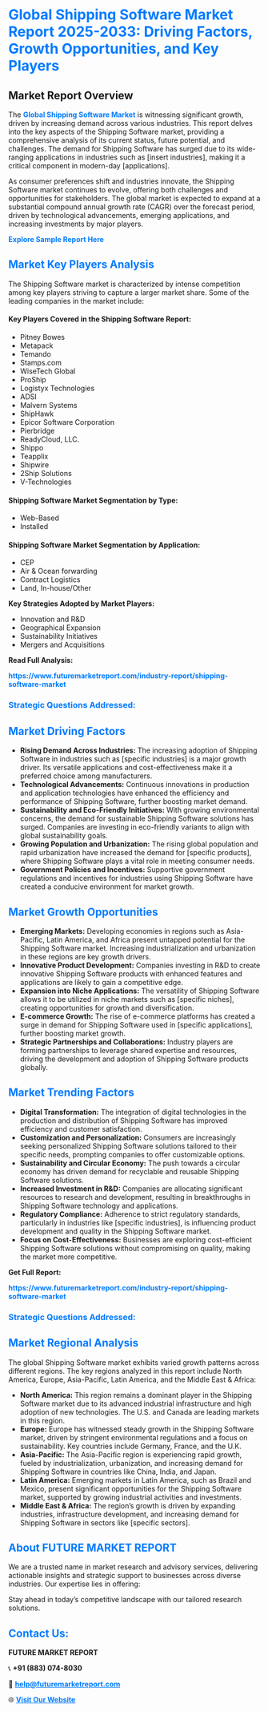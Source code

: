 <h1 style="color: #007BFF;">Global Shipping Software Market Report 2025-2033: Driving Factors, Growth Opportunities, and Key Players</h1>

<section id="overview">
<h2>Market Report Overview</h2>
<p>The <a href="https://www.futuremarketreport.com/industry-report/shipping-software-market" style="color: #007BFF; text-decoration: none;"><strong>Global Shipping Software Market</strong></a> is witnessing significant growth, driven by increasing demand across various industries. This report delves into the key aspects of the Shipping Software market, providing a comprehensive analysis of its current status, future potential, and challenges. The demand for Shipping Software has surged due to its wide-ranging applications in industries such as [insert industries], making it a critical component in modern-day [applications].</p>
<p>As consumer preferences shift and industries innovate, the Shipping Software market continues to evolve, offering both challenges and opportunities for stakeholders. The global market is expected to expand at a substantial compound annual growth rate (CAGR) over the forecast period, driven by technological advancements, emerging applications, and increasing investments by major players.</p>
</section>

<section id="overview">
<p><a href="https://www.futuremarketreport.com/request-sample/reportId=104991" style="color: #007BFF; text-decoration: none;"><strong>Explore Sample Report Here</strong></a></p>
</section>

<section id="key-players">
<h2 style="color: #007BFF;">Market Key Players Analysis</h2>
<p>The Shipping Software market is characterized by intense competition among key players striving to capture a larger market share. Some of the leading companies in the market include:</p>
<h4>Key Players Covered in the Shipping Software Report:</h4>
<ul><li>Pitney Bowes</li><li>Metapack</li><li>Temando</li><li>Stamps.com</li><li>WiseTech Global</li><li>ProShip</li><li>Logistyx Technologies</li><li>ADSI</li><li>Malvern Systems</li><li>ShipHawk</li><li>Epicor Software Corporation</li><li>Pierbridge</li><li>ReadyCloud, LLC.</li><li>Shippo</li><li>Teapplix</li><li>Shipwire</li><li>2Ship Solutions</li><li>V-Technologies</li></ul>
<h4>Shipping Software Market Segmentation by Type:</h4>
<ul><li>Web-Based</li><li>Installed</li></ul>

<h4>Shipping Software Market Segmentation by Application:</h4>
<ul><li>CEP</li><li>Air &amp; Ocean forwarding</li><li>Contract Logistics</li><li>Land, In-house/Other</li></ul>
<p><strong>Key Strategies Adopted by Market Players:</strong></p>
<ul>
<li>Innovation and R&D</li>
<li>Geographical Expansion</li>
<li>Sustainability Initiatives</li>
<li>Mergers and Acquisitions</li>
</ul>
</section>

<section>
<p><strong>Read Full Analysis: </strong></p><a href="https://www.futuremarketreport.com/industry-report/shipping-software-market" style="color: #007BFF; text-decoration: none;"><strong>https://www.futuremarketreport.com/industry-report/shipping-software-market</strong></a>
<h3 style="color: #007BFF;">Strategic Questions Addressed:</h3>
</section>

<section id="driving-factors">
<h2 style="color: #007BFF;">Market Driving Factors</h2>
<ul>
<li><strong>Rising Demand Across Industries:</strong> The increasing adoption of Shipping Software in industries such as [specific industries] is a major growth driver. Its versatile applications and cost-effectiveness make it a preferred choice among manufacturers.</li>
<li><strong>Technological Advancements:</strong> Continuous innovations in production and application technologies have enhanced the efficiency and performance of Shipping Software, further boosting market demand.</li>
<li><strong>Sustainability and Eco-Friendly Initiatives:</strong> With growing environmental concerns, the demand for sustainable Shipping Software solutions has surged. Companies are investing in eco-friendly variants to align with global sustainability goals.</li>
<li><strong>Growing Population and Urbanization:</strong> The rising global population and rapid urbanization have increased the demand for [specific products], where Shipping Software plays a vital role in meeting consumer needs.</li>
<li><strong>Government Policies and Incentives:</strong> Supportive government regulations and incentives for industries using Shipping Software have created a conducive environment for market growth.</li>
</ul>
</section>

<section id="growth-opportunities">
<h2 style="color: #007BFF;">Market Growth Opportunities</h2>
<ul>
<li><strong>Emerging Markets:</strong> Developing economies in regions such as Asia-Pacific, Latin America, and Africa present untapped potential for the Shipping Software market. Increasing industrialization and urbanization in these regions are key growth drivers.</li>
<li><strong>Innovative Product Development:</strong> Companies investing in R&D to create innovative Shipping Software products with enhanced features and applications are likely to gain a competitive edge.</li>
<li><strong>Expansion into Niche Applications:</strong> The versatility of Shipping Software allows it to be utilized in niche markets such as [specific niches], creating opportunities for growth and diversification.</li>
<li><strong>E-commerce Growth:</strong> The rise of e-commerce platforms has created a surge in demand for Shipping Software used in [specific applications], further boosting market growth.</li>
<li><strong>Strategic Partnerships and Collaborations:</strong> Industry players are forming partnerships to leverage shared expertise and resources, driving the development and adoption of Shipping Software products globally.</li>
</ul>
</section>

<section id="trending-factors">
<h2 style="color: #007BFF;">Market Trending Factors</h2>
<ul>
<li><strong>Digital Transformation:</strong> The integration of digital technologies in the production and distribution of Shipping Software has improved efficiency and customer satisfaction.</li>
<li><strong>Customization and Personalization:</strong> Consumers are increasingly seeking personalized Shipping Software solutions tailored to their specific needs, prompting companies to offer customizable options.</li>
<li><strong>Sustainability and Circular Economy:</strong> The push towards a circular economy has driven demand for recyclable and reusable Shipping Software solutions.</li>
<li><strong>Increased Investment in R&D:</strong> Companies are allocating significant resources to research and development, resulting in breakthroughs in Shipping Software technology and applications.</li>
<li><strong>Regulatory Compliance:</strong> Adherence to strict regulatory standards, particularly in industries like [specific industries], is influencing product development and quality in the Shipping Software market.</li>
<li><strong>Focus on Cost-Effectiveness:</strong> Businesses are exploring cost-efficient Shipping Software solutions without compromising on quality, making the market more competitive.</li>
</ul>
</section>

<section>
<p><strong>Get Full Report: </strong></p><a href="https://www.futuremarketreport.com/industry-report/shipping-software-market" style="color: #007BFF; text-decoration: none;"><strong>https://www.futuremarketreport.com/industry-report/shipping-software-market</strong></a>
<h3 style="color: #007BFF;">Strategic Questions Addressed:</h3>
</section>


<section id="regional-analysis">
<h2 style="color: #007BFF;">Market Regional Analysis</h2>
<p>The global Shipping Software market exhibits varied growth patterns across different regions. The key regions analyzed in this report include North America, Europe, Asia-Pacific, Latin America, and the Middle East & Africa:</p>
<ul>
<li><strong>North America:</strong> This region remains a dominant player in the Shipping Software market due to its advanced industrial infrastructure and high adoption of new technologies. The U.S. and Canada are leading markets in this region.</li>
<li><strong>Europe:</strong> Europe has witnessed steady growth in the Shipping Software market, driven by stringent environmental regulations and a focus on sustainability. Key countries include Germany, France, and the U.K.</li>
<li><strong>Asia-Pacific:</strong> The Asia-Pacific region is experiencing rapid growth, fueled by industrialization, urbanization, and increasing demand for Shipping Software in countries like China, India, and Japan.</li>
<li><strong>Latin America:</strong> Emerging markets in Latin America, such as Brazil and Mexico, present significant opportunities for the Shipping Software market, supported by growing industrial activities and investments.</li>
<li><strong>Middle East & Africa:</strong> The region’s growth is driven by expanding industries, infrastructure development, and increasing demand for Shipping Software in sectors like [specific sectors].</li>
</ul>
</section>

<footer>
<h2 style="color: #007BFF;">About FUTURE MARKET REPORT</h2>
<p>We are a trusted name in market research and advisory services, delivering actionable insights and strategic support to businesses across diverse industries. Our expertise lies in offering:</p>

<p>Stay ahead in today’s competitive landscape with our tailored research solutions.</p>

<h2 style="color: #007BFF;">Contact Us:</h2>
<p><strong>FUTURE MARKET REPORT</strong></p>
<p>📞 <strong>+91 (883) 074-8030</strong></p>
<p>📧 <strong><a href="mailto:help@futuremarketreport.com" style="color: #007BFF;">help@futuremarketreport.com</a></strong></p>
<p>🌐 <strong><a href="https://www.futuremarketreport.com/" style="color: #007BFF;">Visit Our Website</a></strong></p>
</footer>